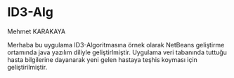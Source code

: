 # ID3-Alg

Mehmet KARAKAYA

Merhaba bu uygulama ID3-Algoritmasına örnek olarak NetBeans geliştirme ortamında java yazılım diliyle geliştirlmiştir. Uygulama veri tabanında tuttuğu hasta bilgilerine dayanarak yeni gelen hastaya teşhis koyması için geliştirilmiştir.

